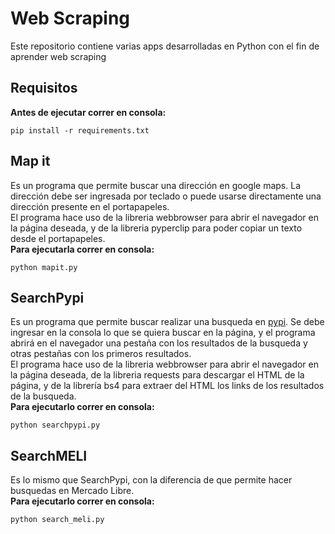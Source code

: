 # Web Scraping
Este repositorio contiene varias apps desarrolladas en Python con el fin de aprender web scraping

## Requisitos
__Antes de ejecutar correr en consola:__<br>
```
pip install -r requirements.txt
```

## Map it
Es un programa que permite buscar una dirección en google maps. La dirección debe ser ingresada por teclado o puede usarse directamente una dirección presente en el portapapeles.<br>
El programa hace uso de la libreria webbrowser para abrir el navegador en la página deseada, y de la libreria pyperclip para poder copiar un texto desde el portapapeles.<br>
__Para ejecutarla correr en consola:__<br>
```
python mapit.py
```

## SearchPypi
Es un programa que permite buscar realizar una busqueda en [pypi](https://pypi.org/). Se debe ingresar en la consola lo que se quiera buscar en la página, y el programa abrirá
en el navegador una pestaña con los resultados de la busqueda y otras pestañas con los primeros resultados.<br>
El programa hace uso de la libreria webbrowser para abrir el navegador en la página deseada, de la libreria requests para descargar el HTML de la página, y de la librería
bs4 para extraer del HTML los links de los resultados de la busqueda.<br>
__Para ejecutarlo correr en consola:__<br>
```
python searchpypi.py
```

## SearchMELI
Es lo mismo que SearchPypi, con la diferencia de que permite hacer busquedas en Mercado Libre.<br>
__Para ejecutarlo correr en consola:__<br>
```
python search_meli.py
```
